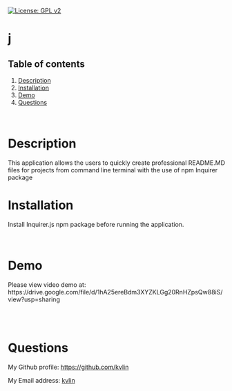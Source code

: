[![License: GPL v2](https://img.shields.io/badge/License-GPL%20v2-blue.svg)](https://www.gnu.org/licenses/old-licenses/gpl-2.0.en.html)

<h1>j</h1>
<!-- Table of content -->
<h2>Table of contents</h2>

1. [Description](#Description)
2. [Installation](#Installation)
3. [Demo](#Demo)
4. [Questions](#Questions) 


<br>

<h1>Description</h1>
<p>This application allows the users to quickly create professional README.MD files for projects from command line terminal with the use of npm Inquirer package</p>
<h1>Installation</h1>
<p>Install Inquirer.js npm package before running the application.</p>
<br>
<h1>Demo</h1>
<p>Please view video demo at: https://drive.google.com/file/d/1hA25ereBdm3XYZKLGg20RnHZpsQw88iS/view?usp=sharing</p>
<br>
<br>
<h1>Questions</h1>
<p><span>My Github profile: </span><a href="https://github.com/kvlin" class="col-12">https://github.com/kvlin</a></p>
<p><span>My Email address: </span><a href = "mailto:kevlin129@hotmail.com">kvlin</a></p>
</p>
